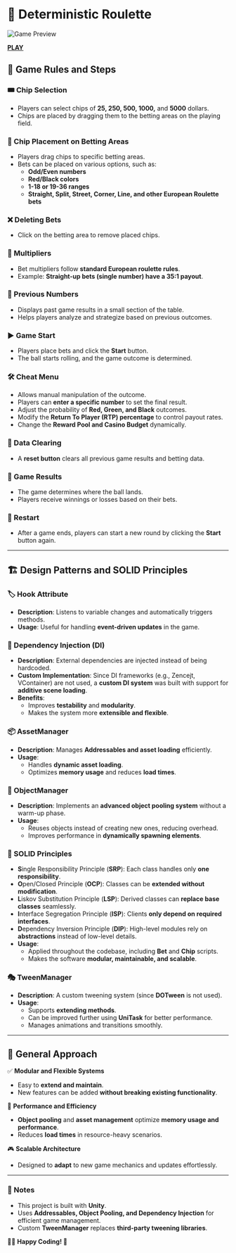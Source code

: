 # 🎰 Deterministic Roulette

![Game Preview](https://s6.gifyu.com/images/bzz7U.gif)

[**PLAY**](#)

## 📜 Game Rules and Steps

### 🎟️ Chip Selection
- Players can select chips of **25, 250, 500, 1000,** and **5000** dollars.
- Chips are placed by dragging them to the betting areas on the playing field.

### 🎯 Chip Placement on Betting Areas
- Players drag chips to specific betting areas.
- Bets can be placed on various options, such as:
  - **Odd/Even numbers**
  - **Red/Black colors**
  - **1-18 or 19-36 ranges**
  - **Straight, Split, Street, Corner, Line, and other European Roulette bets**

### ❌ Deleting Bets
- Click on the betting area to remove placed chips.

### 🎲 Multipliers
- Bet multipliers follow **standard European roulette rules**.
- Example: **Straight-up bets (single number) have a 35:1 payout**.

### 🔢 Previous Numbers
- Displays past game results in a small section of the table.
- Helps players analyze and strategize based on previous outcomes.

### ▶️ Game Start
- Players place bets and click the **Start** button.
- The ball starts rolling, and the game outcome is determined.

### 🛠️ Cheat Menu
- Allows manual manipulation of the outcome.
- Players can **enter a specific number** to set the final result.
- Adjust the probability of **Red, Green, and Black** outcomes.
- Modify the **Return To Player (RTP) percentage** to control payout rates.
- Change the **Reward Pool and Casino Budget** dynamically.

### 🧹 Data Clearing
- A **reset button** clears all previous game results and betting data.

### 🎯 Game Results
- The game determines where the ball lands.
- Players receive winnings or losses based on their bets.

### 🔄 Restart
- After a game ends, players can start a new round by clicking the **Start** button again.

---

## 🏗️ Design Patterns and SOLID Principles

### 🏷️ Hook Attribute
- **Description**: Listens to variable changes and automatically triggers methods.
- **Usage**: Useful for handling **event-driven updates** in the game.

### 🔗 Dependency Injection (DI)
- **Description**: External dependencies are injected instead of being hardcoded.
- **Custom Implementation**: Since DI frameworks (e.g., Zencejt, VContainer) are not used, a **custom DI system** was built with support for **additive scene loading**.
- **Benefits**:
  - Improves **testability** and **modularity**.
  - Makes the system more **extensible and flexible**.

### 📦 AssetManager
- **Description**: Manages **Addressables and asset loading** efficiently.
- **Usage**:
  - Handles **dynamic asset loading**.
  - Optimizes **memory usage** and reduces **load times**.

### 🔄 ObjectManager
- **Description**: Implements an **advanced object pooling system** without a warm-up phase.
- **Usage**:
  - Reuses objects instead of creating new ones, reducing overhead.
  - Improves performance in **dynamically spawning elements**.

### 📏 SOLID Principles
- **S**ingle Responsibility Principle (**SRP**): Each class handles only **one responsibility**.
- **O**pen/Closed Principle (**OCP**): Classes can be **extended without modification**.
- **L**iskov Substitution Principle (**LSP**): Derived classes can **replace base classes** seamlessly.
- **I**nterface Segregation Principle (**ISP**): Clients **only depend on required interfaces**.
- **D**ependency Inversion Principle (**DIP**): High-level modules rely on **abstractions** instead of low-level details.
- **Usage**:
  - Applied throughout the codebase, including **Bet** and **Chip** scripts.
  - Makes the software **modular, maintainable, and scalable**.

### 🎭 TweenManager
- **Description**: A custom tweening system (since **DOTween** is not used).
- **Usage**:
  - Supports **extending methods**.
  - Can be improved further using **UniTask** for better performance.
  - Manages animations and transitions smoothly.

---

## 🎯 General Approach
✅ **Modular and Flexible Systems**
- Easy to **extend and maintain**.
- New features can be added **without breaking existing functionality**.

🚀 **Performance and Efficiency**
- **Object pooling** and **asset management** optimize **memory usage and performance**.
- Reduces **load times** in resource-heavy scenarios.

🎮 **Scalable Architecture**
- Designed to **adapt** to new game mechanics and updates effortlessly.

---

### 📌 Notes
- This project is built with **Unity**.
- Uses **Addressables, Object Pooling, and Dependency Injection** for efficient game management.
- Custom **TweenManager** replaces **third-party tweening libraries**.

👨‍💻 **Happy Coding! 🎲**

